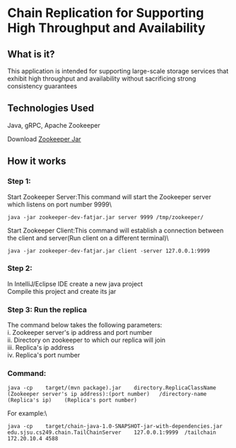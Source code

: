 # Chain Replication for Supporting High Throughput and Availability

## What is it?
This application is intended for supporting large-scale storage services that exhibit high throughput and availability without sacrificing strong consistency guarantees

## Technologies Used
Java, gRPC, Apache Zookeeper

Download <a href="https://sjsu.instructure.com/courses/1354488/files/55585055/download?wrap=1">Zookeeper Jar</a>

## How it works
### Step 1: 
Start Zookeeper Server:This command will start the Zookeeper server which listens on port number 9999\
```
java -jar zookeeper-dev-fatjar.jar server 9999 /tmp/zookeeper/
```

Start Zookeeper Client:This command will establish a connection between the client and server(Run client on a different terminal)\
```
java -jar zookeeper-dev-fatjar.jar client -server 127.0.0.1:9999
```


### Step 2: 
In IntelliJ/Eclipse IDE create a new java project<br /> 
Compile this project and create its jar<br />


### Step 3: Run the replica
The command below takes the following parameters:\
i. Zookeeper server's ip address and port number\
ii. Directory on zookeeper to which our replica will join\
iii. Replica's ip address\
iv. Replica's port number

### Command:

```
java -cp    target/(mvn package).jar    directory.ReplicaClassName    (Zookeeper server's ip address):(port number)   /directory-name   (Replica's ip)    (Replica's port number)  
```

For example:\
```
java -cp    target/chain-java-1.0-SNAPSHOT-jar-with-dependencies.jar    edu.sjsu.cs249.chain.TailChainServer    127.0.0.1:9999  /tailchain    172.20.10.4 4588
```
